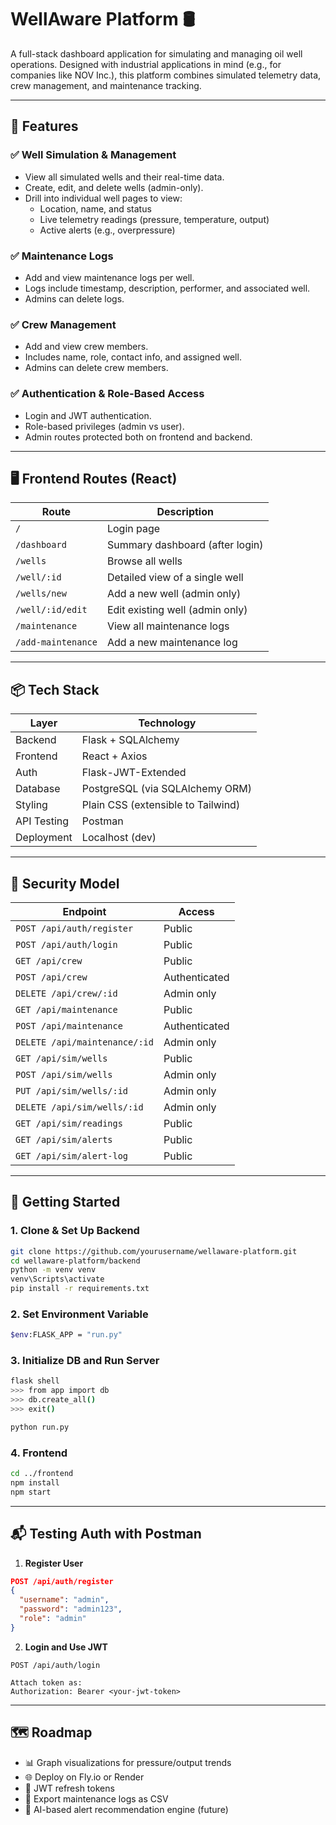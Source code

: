 # WellAware Platform 🛢️

A full-stack dashboard application for simulating and managing oil well operations. Designed with industrial applications in mind (e.g., for companies like NOV Inc.), this platform combines simulated telemetry data, crew management, and maintenance tracking.

---

## 🧰 Features

### ✅ Well Simulation & Management

- View all simulated wells and their real-time data.
- Create, edit, and delete wells (admin-only).
- Drill into individual well pages to view:
  - Location, name, and status
  - Live telemetry readings (pressure, temperature, output)
  - Active alerts (e.g., overpressure)

### ✅ Maintenance Logs

- Add and view maintenance logs per well.
- Logs include timestamp, description, performer, and associated well.
- Admins can delete logs.

### ✅ Crew Management

- Add and view crew members.
- Includes name, role, contact info, and assigned well.
- Admins can delete crew members.

### ✅ Authentication & Role-Based Access

- Login and JWT authentication.
- Role-based privileges (admin vs user).
- Admin routes protected both on frontend and backend.

---

## 🖥️ Frontend Routes (React)

| Route              | Description                     |
| ------------------ | ------------------------------- |
| `/`                | Login page                      |
| `/dashboard`       | Summary dashboard (after login) |
| `/wells`           | Browse all wells                |
| `/well/:id`        | Detailed view of a single well  |
| `/wells/new`       | Add a new well (admin only)     |
| `/well/:id/edit`   | Edit existing well (admin only) |
| `/maintenance`     | View all maintenance logs       |
| `/add-maintenance` | Add a new maintenance log       |

---

## 📦 Tech Stack

| Layer       | Technology                         |
| ----------- | ---------------------------------- |
| Backend     | Flask + SQLAlchemy                 |
| Frontend    | React + Axios                      |
| Auth        | Flask-JWT-Extended                 |
| Database    | PostgreSQL (via SQLAlchemy ORM)    |
| Styling     | Plain CSS (extensible to Tailwind) |
| API Testing | Postman                            |
| Deployment  | Localhost (dev)                    |

---

## 🔐 Security Model

| Endpoint                      | Access        |
| ----------------------------- | ------------- |
| `POST /api/auth/register`     | Public        |
| `POST /api/auth/login`        | Public        |
| `GET /api/crew`               | Public        |
| `POST /api/crew`              | Authenticated |
| `DELETE /api/crew/:id`        | Admin only    |
| `GET /api/maintenance`        | Public        |
| `POST /api/maintenance`       | Authenticated |
| `DELETE /api/maintenance/:id` | Admin only    |
| `GET /api/sim/wells`          | Public        |
| `POST /api/sim/wells`         | Admin only    |
| `PUT /api/sim/wells/:id`      | Admin only    |
| `DELETE /api/sim/wells/:id`   | Admin only    |
| `GET /api/sim/readings`       | Public        |
| `GET /api/sim/alerts`         | Public        |
| `GET /api/sim/alert-log`      | Public        |

---

## 🚀 Getting Started

### 1. Clone & Set Up Backend

```bash
git clone https://github.com/yourusername/wellaware-platform.git
cd wellaware-platform/backend
python -m venv venv
venv\Scripts\activate
pip install -r requirements.txt
```

### 2. Set Environment Variable

```bash
$env:FLASK_APP = "run.py"
```

### 3. Initialize DB and Run Server

```bash
flask shell
>>> from app import db
>>> db.create_all()
>>> exit()

python run.py
```

### 4. Frontend

```bash
cd ../frontend
npm install
npm start
```

---

## 📬 Testing Auth with Postman

1. **Register User**

```json
POST /api/auth/register
{
  "username": "admin",
  "password": "admin123",
  "role": "admin"
}
```

2. **Login and Use JWT**

```text
POST /api/auth/login

Attach token as:
Authorization: Bearer <your-jwt-token>
```

---

## 🗺️ Roadmap

- 📊 Graph visualizations for pressure/output trends
- 🌐 Deploy on Fly.io or Render
- 🔄 JWT refresh tokens
- 🧾 Export maintenance logs as CSV
- 🧠 AI-based alert recommendation engine (future)
